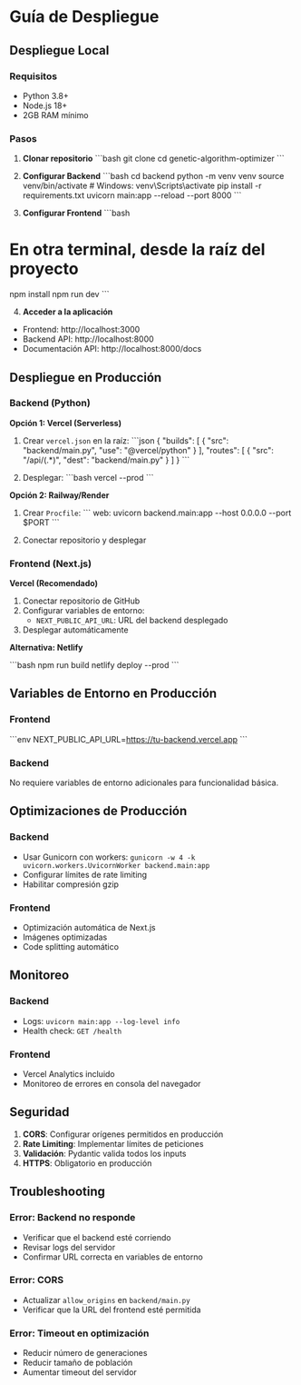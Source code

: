 # Guía de Despliegue

## Despliegue Local

### Requisitos
- Python 3.8+
- Node.js 18+
- 2GB RAM mínimo

### Pasos

1. **Clonar repositorio**
\`\`\`bash
git clone <repository-url>
cd genetic-algorithm-optimizer
\`\`\`

2. **Configurar Backend**
\`\`\`bash
cd backend
python -m venv venv
source venv/bin/activate  # Windows: venv\Scripts\activate
pip install -r requirements.txt
uvicorn main:app --reload --port 8000
\`\`\`

3. **Configurar Frontend**
\`\`\`bash
# En otra terminal, desde la raíz del proyecto
npm install
npm run dev
\`\`\`

4. **Acceder a la aplicación**
- Frontend: http://localhost:3000
- Backend API: http://localhost:8000
- Documentación API: http://localhost:8000/docs

## Despliegue en Producción

### Backend (Python)

**Opción 1: Vercel (Serverless)**

1. Crear `vercel.json` en la raíz:
\`\`\`json
{
  "builds": [
    {
      "src": "backend/main.py",
      "use": "@vercel/python"
    }
  ],
  "routes": [
    {
      "src": "/api/(.*)",
      "dest": "backend/main.py"
    }
  ]
}
\`\`\`

2. Desplegar:
\`\`\`bash
vercel --prod
\`\`\`

**Opción 2: Railway/Render**

1. Crear `Procfile`:
\`\`\`
web: uvicorn backend.main:app --host 0.0.0.0 --port $PORT
\`\`\`

2. Conectar repositorio y desplegar

### Frontend (Next.js)

**Vercel (Recomendado)**

1. Conectar repositorio de GitHub
2. Configurar variables de entorno:
   - `NEXT_PUBLIC_API_URL`: URL del backend desplegado
3. Desplegar automáticamente

**Alternativa: Netlify**

\`\`\`bash
npm run build
netlify deploy --prod
\`\`\`

## Variables de Entorno en Producción

### Frontend
\`\`\`env
NEXT_PUBLIC_API_URL=https://tu-backend.vercel.app
\`\`\`

### Backend
No requiere variables de entorno adicionales para funcionalidad básica.

## Optimizaciones de Producción

### Backend
- Usar Gunicorn con workers: `gunicorn -w 4 -k uvicorn.workers.UvicornWorker backend.main:app`
- Configurar límites de rate limiting
- Habilitar compresión gzip

### Frontend
- Optimización automática de Next.js
- Imágenes optimizadas
- Code splitting automático

## Monitoreo

### Backend
- Logs: `uvicorn main:app --log-level info`
- Health check: `GET /health`

### Frontend
- Vercel Analytics incluido
- Monitoreo de errores en consola del navegador

## Seguridad

1. **CORS**: Configurar orígenes permitidos en producción
2. **Rate Limiting**: Implementar límites de peticiones
3. **Validación**: Pydantic valida todos los inputs
4. **HTTPS**: Obligatorio en producción

## Troubleshooting

### Error: Backend no responde
- Verificar que el backend esté corriendo
- Revisar logs del servidor
- Confirmar URL correcta en variables de entorno

### Error: CORS
- Actualizar `allow_origins` en `backend/main.py`
- Verificar que la URL del frontend esté permitida

### Error: Timeout en optimización
- Reducir número de generaciones
- Reducir tamaño de población
- Aumentar timeout del servidor

